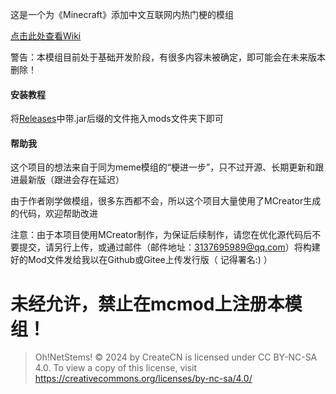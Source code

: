 这是一个为《Minecraft》添加中文互联网内热门梗的模组

[点击此处查看Wiki](https://gitee.com/CreateCN/ohnetstems/wikis/%E6%AC%A2%E8%BF%8E%EF%BC%81)

警告：本模组目前处于基础开发阶段，有很多内容未被确定，即可能会在未来版本删除！

#### 安装教程

将[Releases](https://gitee.com/CreateCN/ohnetstems/releases)中带.jar后缀的文件拖入mods文件夹下即可

#### 帮助我

这个项目的想法来自于同为meme模组的“梗进一步”，只不过开源、长期更新和跟进最新版（跟进会存在延迟）

由于作者刚学做模组，很多东西都不会，所以这个项目大量使用了MCreator生成的代码，欢迎帮助改进

注意：由于本项目使用MCreator制作，为保证后续制作，请您在优化源代码后不要提交，请另行上传，或通过邮件（邮件地址：3137695989@qq.com）将构建好的Mod文件发给我以在Github或Gitee上传发行版（ 记得署名:) ）

# **未经允许，禁止在mcmod上注册本模组！** 

> Oh!NetStems! © 2024 by CreateCN is licensed under CC BY-NC-SA 4.0. To view a copy of this license, 
> visit https://creativecommons.org/licenses/by-nc-sa/4.0/
